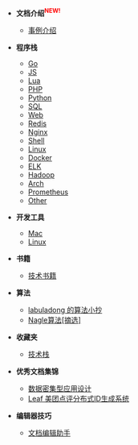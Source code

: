 <!-- ./_sidebar.md -->
<!-- 本文件是将业务APP中的MD文件以相对路径的方式添加到此处，具体参加下面Demo -->
- **文档介绍<sup style="color:red;">NEW!</sup>**
    - [事例介绍](./sample/introduction.md)

- **程序栈**
	- [Go](./stack/golang/)
	- [JS](./stack/javascript/)
	- [Lua](./stack/lua/)
	- [PHP](./stack/php/)
	- [Python](./stack/python/)
	- [SQL](./stack/sql/)
	- [Web](./stack/frontend/)
	- [Redis](./stack/redis/)
	- [Nginx](./stack/nginx/)
	- [Shell](./stack/shell/)
	- [Linux](./stack/linux/)
	- [Docker](./stack/docker/) 
	- [ELK](./stack/elasticsearch/)
	- [Hadoop](./stack/hadoop/)
	- [Arch](./stack/arch/)
	- [Prometheus](./stack/prometheus)
	- [Other](./stack/other/)

- **开发工具**
	- [Mac](./softs/mac/)
	- [Linux](./softs/linux/)
- **书籍**
	- [技术书籍](./books/)

- **算法**
	- [labuladong 的算法小抄](./algorithm/fucking-algorithm/)
	- [Nagle算法[摘选]](./algorithm/nagle-algorithm.md)

- **收藏夹**
	- [技术栈](./bookmark/stack/)

- **优秀文档集锦**
    - [数据密集型应用设计](./others/ddia/preface.md)
    - [Leaf 美团点评分布式ID生成系统](./others/unique-id/leaf.md)

- **编辑器技巧**
	- [文档编辑助手](./others/docsify/helpers.md)